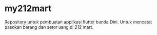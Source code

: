 # my212mart
Repository untuk pembuatan applikasi flutter bunda Dini. Untuk mencatat pasokan barang dan setor uang di 212 mart. 
